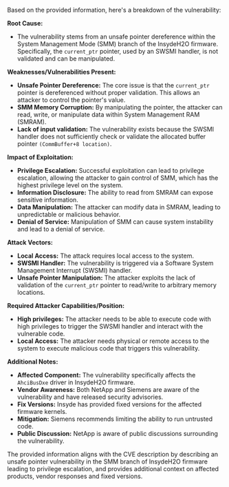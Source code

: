 Based on the provided information, here's a breakdown of the vulnerability:

**Root Cause:**
- The vulnerability stems from an unsafe pointer dereference within the System Management Mode (SMM) branch of the InsydeH2O firmware. Specifically, the `current_ptr` pointer, used by an SWSMI handler, is not validated and can be manipulated.

**Weaknesses/Vulnerabilities Present:**
- **Unsafe Pointer Dereference:** The core issue is that the `current_ptr` pointer is dereferenced without proper validation. This allows an attacker to control the pointer's value.
- **SMM Memory Corruption:** By manipulating the pointer, the attacker can read, write, or manipulate data within System Management RAM (SMRAM).
- **Lack of input validation:** The vulnerability exists because the SWSMI handler does not sufficiently check or validate the allocated buffer pointer `(CommBuffer+8 location)`.

**Impact of Exploitation:**
- **Privilege Escalation:** Successful exploitation can lead to privilege escalation, allowing the attacker to gain control of SMM, which has the highest privilege level on the system.
- **Information Disclosure:** The ability to read from SMRAM can expose sensitive information.
- **Data Manipulation:** The attacker can modify data in SMRAM, leading to unpredictable or malicious behavior.
- **Denial of Service:** Manipulation of SMM can cause system instability and lead to a denial of service.

**Attack Vectors:**
- **Local Access:** The attack requires local access to the system.
- **SWSMI Handler:** The vulnerability is triggered via a Software System Management Interrupt (SWSMI) handler.
- **Unsafe Pointer Manipulation:** The attacker exploits the lack of validation of the `current_ptr` pointer to read/write to arbitrary memory locations.

**Required Attacker Capabilities/Position:**
- **High privileges:** The attacker needs to be able to execute code with high privileges to trigger the SWSMI handler and interact with the vulnerable code.
- **Local Access:** The attacker needs physical or remote access to the system to execute malicious code that triggers this vulnerability.

**Additional Notes:**
- **Affected Component:** The vulnerability specifically affects the `AhciBusDxe` driver in InsydeH2O firmware.
- **Vendor Awareness:** Both NetApp and Siemens are aware of the vulnerability and have released security advisories.
- **Fix Versions:** Insyde has provided fixed versions for the affected firmware kernels.
- **Mitigation:** Siemens recommends limiting the ability to run untrusted code.
- **Public Discussion:** NetApp is aware of public discussions surrounding the vulnerability.

The provided information aligns with the CVE description by describing an unsafe pointer vulnerability in the SMM branch of InsydeH2O firmware leading to privilege escalation, and provides additional context on affected products, vendor responses and fixed versions.
